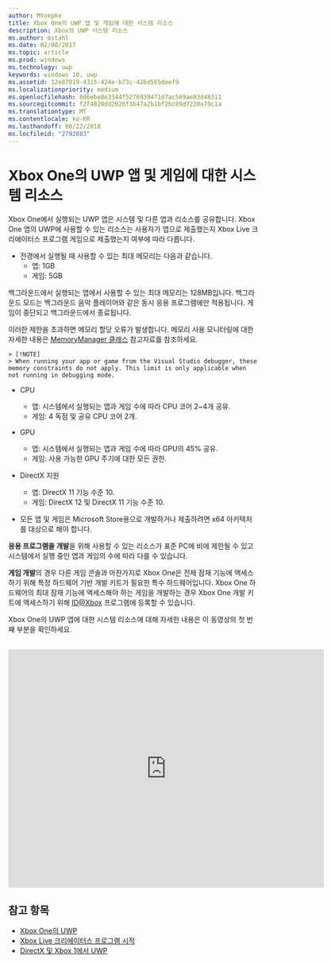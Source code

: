 ```yaml
---
author: Mtoepke
title: Xbox One의 UWP 앱 및 게임에 대한 시스템 리소스
description: Xbox의 UWP 시스템 리소스
ms.author: mstahl
ms.date: 02/08/2017
ms.topic: article
ms.prod: windows
ms.technology: uwp
keywords: windows 10, uwp
ms.assetid: 12e87019-4315-424e-b73c-426d565deef9
ms.localizationpriority: medium
ms.openlocfilehash: 8d6ebe8e3344f5276939471d7ac569ae83d48311
ms.sourcegitcommit: f2f4820dd2026f1b47a2b1bf2bc89d7220a79c1a
ms.translationtype: MT
ms.contentlocale: ko-KR
ms.lasthandoff: 08/22/2018
ms.locfileid: "2792883"
---
```

# <a name="system-resources-for-uwp-apps-and-games-on-xbox-one"></a>Xbox One의 UWP 앱 및 게임에 대한 시스템 리소스

Xbox One에서 실행되는 UWP 앱은 시스템 및 다른 앱과 리소스를 공유합니다. Xbox One 앱의 UWP에 사용할 수 있는 리소스는 사용자가 앱으로 제출했는지 Xbox Live 크리에이터스 프로그램 게임으로 제출했는지 여부에 따라 다릅니다.

* 전경에서 실행될 때 사용할 수 있는 최대 메모리는 다음과 같습니다.
    * 앱: 1GB
    * 게임: 5GB

백그라운드에서 실행되는 앱에서 사용할 수 있는 최대 메모리는 128MB입니다. 백그라운드 모드는 백그라운드 음악 플레이어와 같은 동시 응용 프로그램에만 적용됩니다.  게임이 중단되고 백그라운드에서 종료됩니다.

이러한 제한을 초과하면 메모리 할당 오류가 발생합니다. 메모리 사용 모니터링에 대한 자세한 내용은 [MemoryManager 클래스](https://msdn.microsoft.com/library/windows/apps/windows.system.memorymanager.aspx) 참고자료를 참조하세요.
    
    > [!NOTE]
    > When running your app or game from the Visual Studio debugger, these memory constraints do not apply. This limit is only applicable when not running in debugging mode.

* CPU
    * 앱: 시스템에서 실행되는 앱과 게임 수에 따라 CPU 코어 2~4개 공유.
    * 게임: 4 독점 및 공유 CPU 코어 2개.

* GPU
    * 앱: 시스템에서 실행되는 앱과 게임 수에 따라 GPU의 45% 공유.
    * 게임: 사용 가능한 GPU 주기에 대한 모든 권한.

* DirectX 지원
    * 앱: DirectX 11 기능 수준 10.
    * 게임: DirectX 12 및 DirectX 11 기능 수준 10.

* 모든 앱 및 게임은 Microsoft Store용으로 개발하거나 제출하려면 x64 아키텍처를 대상으로 해야 합니다.  

**응용 프로그램을 개발**을 위해 사용할 수 있는 리소스가 표준 PC에 비에 제한될 수 있고 시스템에서 실행 중인 앱과 게임의 수에 따라 다를 수 있습니다.

**게임 개발**의 경우 다른 게임 콘솔과 마찬가지로 Xbox One은 전체 잠재 기능에 액세스하기 위해 특정 하드웨어 기반 개발 키트가 필요한 특수 하드웨어입니다. Xbox One 하드웨어의 최대 잠재 기능에 액세스해야 하는 게임을 개발하는 경우 Xbox One 개발 키트에 액세스하기 위해 [ID@Xbox](http://www.xbox.com/Developers/id) 프로그램에 등록할 수 있습니다.


Xbox One의 UWP 앱에 대한 시스템 리소스에 대해 자세한 내용은 이 동영상의 첫 번째 부분을 확인하세요.
</br>
</br>
<iframe src="https://mva.microsoft.com/en-US/training-courses-embed/developing-xbox-one-applications-16860/Video-What-s-Unique--vk0fOPf9C_2006218965" width="636" height="480" allowFullScreen frameBorder="0"></iframe>

## <a name="see-also"></a>참고 항목
- [Xbox One의 UWP](index.md)
- [Xbox Live 크리에이터스 프로그램 시작](../xbox-live/get-started-with-creators/get-started-with-xbox-live-creators.md)
- [DirectX 및 Xbox 1에서 UWP](https://blogs.msdn.microsoft.com/chuckw/2017/12/15/directx-and-uwp-on-xbox-one/)

